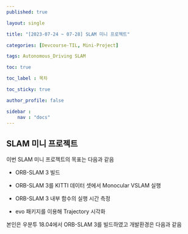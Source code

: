 ```yaml
---
published: true

layout: single

title: "[2023-07-24 ~ 07-28] SLAM 미니 프로젝트"

categories: [Devcourse-TIL, Mini-Project]

tags: Autonomous_Driving SLAM

toc: true

toc_label : 목차

toc_sticky: true

author_profile: false

sidebar :
    nav : "docs"
---
```


## SLAM 미니 프로젝트



이번 SLAM 미니 프로젝트의 목표는 다음과 같음

- ORB-SLAM 3 빌드

- ORB-SLAM 3를 KITTI 데이터 셋에서 Monocular VSLAM 실행

- ORB-SLAM 3 내부 함수의 실행 시간 측정

- evo 패키지를 이용해 Trajectory 시각화



본인은 우분투 18.04에서 ORB-SLAM 3를 빌드하였고 개발환경은 다음과 같음

